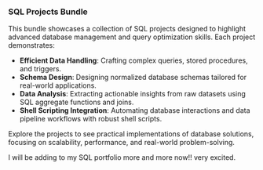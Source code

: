 ### **SQL Projects Bundle**  
This bundle showcases a collection of SQL projects designed to highlight advanced database management and query optimization skills. Each project demonstrates:  

- **Efficient Data Handling**: Crafting complex queries, stored procedures, and triggers.  
- **Schema Design**: Designing normalized database schemas tailored for real-world applications.  
- **Data Analysis**: Extracting actionable insights from raw datasets using SQL aggregate functions and joins.  
- **Shell Scripting Integration**: Automating database interactions and data pipeline workflows with robust shell scripts.  

Explore the projects to see practical implementations of database solutions, focusing on scalability, performance, and real-world problem-solving.  

I will be adding to my SQL portfolio more and more now!! very excited.
